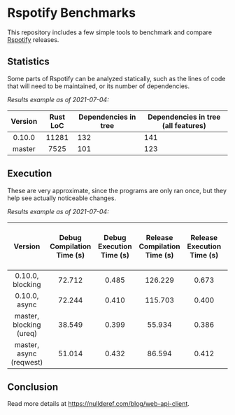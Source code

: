 # Rspotify Benchmarks

This repository includes a few simple tools to benchmark and compare
[Rspotify](https://github.com/ramsayleung/rspotify) releases.

## Statistics

Some parts of Rspotify can be analyzed statically, such as the lines of code
that will need to be maintained, or its number of dependencies.

*Results example as of 2021-07-04:*

| Version | Rust LoC | Dependencies in tree | Dependencies in tree (all features) |
|:-------:|:--------:|----------------------|-------------------------------------|
| 0.10.0  |   11281  | 132                  | 141                                 |
| master  |   7525   | 101                  | 123                                 |

## Execution

These are very approximate, since the programs are only ran once, but they help
see actually noticeable changes.

*Results example as of 2021-07-04:*

|         Version         | Debug Compilation Time (s) | Debug Execution Time (s) | Release Compilation Time (s) | Release Execution Time (s) | Release Binary Size (MB) | Release Stripped Binary Size (MB) |
|:-----------------------:|:--------------------------:|:------------------------:|:----------------------------:|:--------------------------:|:------------------------:|:---------------------------------:|
| 0.10.0, blocking        |           72.712           |           0.485          |            126.229           |            0.673           |            9.9           |                4.9                |
| 0.10.0, async           |           72.244           |           0.410          |            115.703           |            0.400           |            11            |                5.2                |
| master, blocking (ureq) |           38.549           |           0.399          |            55.934            |            0.386           |            7.3           |                2.6                |
| master, async (reqwest) |           51.014           |           0.432          |            86.594            |            0.412           |            8.5           |                4.0                |

## Conclusion

Read more details at https://nullderef.com/blog/web-api-client.
